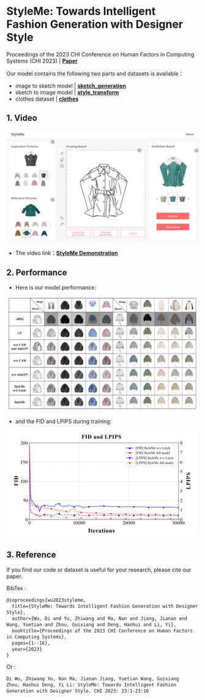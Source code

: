 # StyleMe: Towards Intelligent Fashion Generation with Designer Style

Proceedings of the 2023 CHI Conference on Human Factors in Computing Systems (CHI 2023) | [**Paper**](https://dl.acm.org/doi/fullHtml/10.1145/3544548.3581377)


Our model contains the following two parts and datasets is available：
- image to sketch model  |  [**sketch_generation**](https://github.com/ExponentiAI/StyleMe/tree/main/sketch_generation)
- sketch to image model  |  [**style_transform**](https://github.com/ExponentiAI/StyleMe/tree/main/styleme)
- clothes dataset  |  [**clothes**](https://drive.google.com/drive/folders/1tAHeblEon0Awb3QchTlLq9Knyc443i3x)


## 1. Video

<p align="center">
<img src='./fig/styleme.png#pic_center' width="600px">
</p>

- The video link：**[StyleMe Demonstration](https://user-images.githubusercontent.com/43172916/218964923-1f99907c-4841-4cca-a961-fc771f22834f.mp4)**


## 2. Performance
- Here is our model performance:

<p align="center">
<img src='./fig/performance.png#pic_center' width="800px">
</p>

- and the FID and LPIPS during training:

<p align="center">
<img src='./fig/fid_lpips.png#pic_center' width="500px">
</p>

## 3. Reference

If you find our code or dataset is useful for your research, please cite our paper.

BibTex :
```
@inproceedings{wu2023styleme,
  title={StyleMe: Towards Intelligent Fashion Generation with Designer Style},
  author={Wu, Di and Yu, Zhiwang and Ma, Nan and Jiang, Jianan and Wang, Yuetian and Zhou, Guixiang and Deng, Hanhui and Li, Yi},
  booktitle={Proceedings of the 2023 CHI Conference on Human Factors in Computing Systems},
  pages={1--16},
  year={2023}
}
```

Or :
```
Di Wu, Zhiwang Yu, Nan Ma, Jianan Jiang, Yuetian Wang, Guixiang Zhou, Hanhui Deng, Yi Li: StyleMe: Towards Intelligent Fashion Generation with Designer Style. CHI 2023: 23:1-23:16
```


